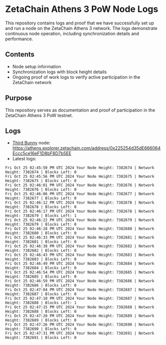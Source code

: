 # ZetaChain Athens 3 PoW Node Logs
This repository contains logs and proof that we have successfully set up and run a node on the ZetaChain Athens 3 network. The logs demonstrate continuous node operation, including synchronization details and performance.

## Contents
- Node setup information
- Synchronization logs with block height details
- Ongoing proof of work logs to verify active participation in the ZetaChain network

## Purpose
This repository serves as documentation and proof of participation in the ZetaChain Athens 3 PoW testnet.

## Logs

- [Third Bunny](https://thirdbunny.xyz/) node: https://athens.explorer.zetachain.com/address/0x225254d35dE666064Eccc5ce16eF1D8bF8D7b5EE
- Latest logs:
```
Fri Oct 25 02:45:50 PM UTC 2024 Your Node Height: 7382674 | Network Height: 7382674 | Blocks Left: 0
Fri Oct 25 02:45:56 PM UTC 2024 Your Node Height: 7382675 | Network Height: 7382675 | Blocks Left: 0
Fri Oct 25 02:46:01 PM UTC 2024 Your Node Height: 7382676 | Network Height: 7382676 | Blocks Left: 0
Fri Oct 25 02:46:06 PM UTC 2024 Your Node Height: 7382677 | Network Height: 7382677 | Blocks Left: 0
Fri Oct 25 02:46:12 PM UTC 2024 Your Node Height: 7382678 | Network Height: 7382678 | Blocks Left: 0
Fri Oct 25 02:46:17 PM UTC 2024 Your Node Height: 7382678 | Network Height: 7382679 | Blocks Left: 1
Fri Oct 25 02:46:22 PM UTC 2024 Your Node Height: 7382679 | Network Height: 7382679 | Blocks Left: 0
Fri Oct 25 02:46:28 PM UTC 2024 Your Node Height: 7382680 | Network Height: 7382680 | Blocks Left: 0
Fri Oct 25 02:46:33 PM UTC 2024 Your Node Height: 7382681 | Network Height: 7382681 | Blocks Left: 0
Fri Oct 25 02:46:38 PM UTC 2024 Your Node Height: 7382682 | Network Height: 7382682 | Blocks Left: 0
Fri Oct 25 02:46:43 PM UTC 2024 Your Node Height: 7382683 | Network Height: 7382683 | Blocks Left: 0
Fri Oct 25 02:46:49 PM UTC 2024 Your Node Height: 7382684 | Network Height: 7382684 | Blocks Left: 0
Fri Oct 25 02:46:54 PM UTC 2024 Your Node Height: 7382685 | Network Height: 7382685 | Blocks Left: 0
Fri Oct 25 02:46:59 PM UTC 2024 Your Node Height: 7382686 | Network Height: 7382686 | Blocks Left: 0
Fri Oct 25 02:47:04 PM UTC 2024 Your Node Height: 7382687 | Network Height: 7382687 | Blocks Left: 0
Fri Oct 25 02:47:10 PM UTC 2024 Your Node Height: 7382687 | Network Height: 7382688 | Blocks Left: 1
Fri Oct 25 02:47:15 PM UTC 2024 Your Node Height: 7382688 | Network Height: 7382688 | Blocks Left: 0
Fri Oct 25 02:47:20 PM UTC 2024 Your Node Height: 7382689 | Network Height: 7382689 | Blocks Left: 0
Fri Oct 25 02:47:26 PM UTC 2024 Your Node Height: 7382690 | Network Height: 7382690 | Blocks Left: 0
Fri Oct 25 02:47:31 PM UTC 2024 Your Node Height: 7382691 | Network Height: 7382691 | Blocks Left: 0
```
